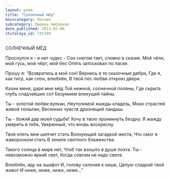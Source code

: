 ```yaml
---
layout: poem
title: "Солнечный мёд"
maincategory: Поэзия
subcategory: Лирика любовная
date_published: 2013-02-08
chitalnya_id: 735349
---
```




СОЛНЕЧНЫЙ МЁД

Проснулся я - и нет чудес -
Сон снегом тает, словно в сказке. 
Мой чёлн, мой гусь, мой чёрт, мой бес
Опять затосковал по ласке.

Прошу я: "Возвратись в мой сон!
Вернись в те сказочные дебри,
Где я, как тигр, как слон, влюблён,
В твой лес любви открою двери.

Казни меня, даря мне мёд
Той нежной, солнечной поляны,
Где скрыта глубь сладчайших сот 
Безумием влекущей тайны.

Ты - золотой любви вулкан,
Неутолимой жажды кладезь,
Моих страстей живой тюльпан,
Весенних чувств дразнящий ландыш.

Ты - божий дар моей судьбе!
Хочу в твою проникнуть бездну.
Я жажду умереть в тебе,
Уверенный, что вновь воскресну.

Твоя опять мне шепчет стать
Волнующей загадкой жеста,
Что смог я жаворонком стать
В зените светлого блаженства.

Такого солнца в мире нет,
Чтоб так взошло в душе поэта.
Ты - невозможно яркий свет,
Когда совсем не надо света.

Влюблён, иду на эшафот
И, голову склоняя к нише,
Целую сладкий твой живот
И ниже, ниже, ниже, ниже..."







